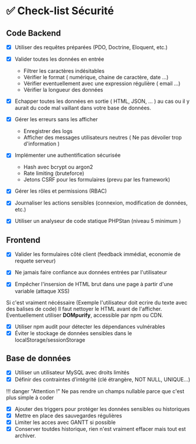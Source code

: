 # ✅ Check-list Sécurité

## Code Backend 

- [x] Utiliser des requêtes préparées (PDO, Doctrine, Eloquent, etc.)
- [x] Valider toutes les données en entrée
    - Filtrer les caractères indésitables
    - Vérifier le format ( numérique, chaine de caractère, date ...)
    - Vérifier eventuellement avec une expression régulière ( email ...)
    - Vérifier la longueur des données

- [x] Echapper toutes les données en sortie ( HTML, JSON, ... ) au cas ou il y aurait du code mal vaillant dans votre base de données.

- [x] Gérer les erreurs sans les afficher
    - Enregistrer des logs
    - Afficher des messages utilisateurs neutres ( Ne pas dévoiler trop d'information )

- [x] Implémenter une authentification sécurisée
    - Hash avec bcrypt ou argon2
    - Rate limiting (bruteforce)
    - Jetons CSRF pour les formulaires (prevu par les framework)

- [x] Gérer les rôles et permissions (RBAC)
- [x] Journaliser les actions sensibles (connexion, modification de données, etc.)
- [x] Utiliser un analyseur de code statique PHPStan (niveau 5 minimum ) 

## Frontend

- [x] Valider les formulaires côté client (feedback immédiat, economie de requete serveur)

- [x] Ne jamais faire confiance aux données entrées par l'utilisateur

- [x] Empêcher l'insersion de HTML brut dans une page à partir d'une variable (attaque XSS)

 Si c'est vraiment nécéssaire (Exemple l'utilisateur doit ecrire du texte avec des balises de code) Il faut nettoyer le HTML avant de l'afficher. 
 Eventuellement utiliser **DOMpurify**, accessible par npm ou CDN.

- [x] Utiliser npm audit pour détecter les dépendances vulnérables
- [x] Éviter le stockage de données sensibles dans le localStorage/sessionStorage

## Base de données

- [x] Utiliser un utilisateur MySQL avec droits limités
- [x] Définir des contraintes d’intégrité (clé étrangère, NOT NULL, UNIQUE…)

!!! danger "Attention !"
    Ne pas rendre un champs nullable parce que c'est plus simple à coder

- [x] Ajouter des triggers pour protéger les données sensibles ou historiques
- [x] Mettre en place des sauvegardes régulières
- [x] Limiter les acces avec GANTT si possible
- [x] Conserver toutdes historique, rien n'est vraiment effacer mais tout est archiver.
